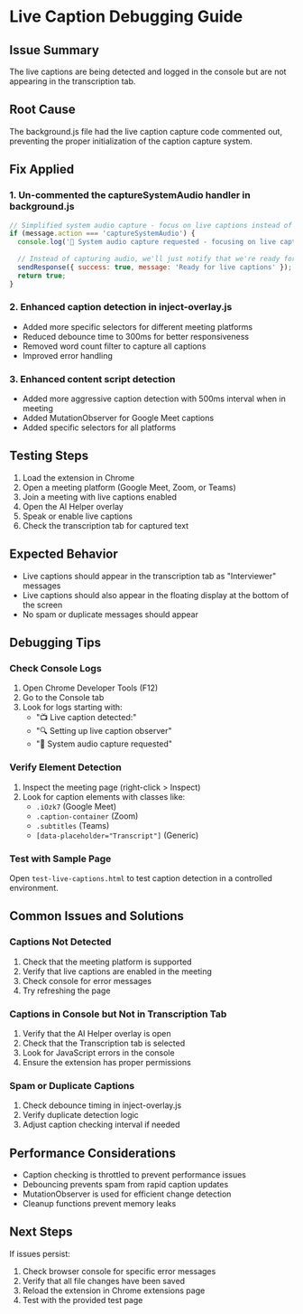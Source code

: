 # Live Caption Debugging Guide

## Issue Summary
The live captions are being detected and logged in the console but are not appearing in the transcription tab.

## Root Cause
The background.js file had the live caption capture code commented out, preventing the proper initialization of the caption capture system.

## Fix Applied

### 1. Un-commented the captureSystemAudio handler in background.js
```javascript
// Simplified system audio capture - focus on live captions instead of audio processing
if (message.action === 'captureSystemAudio') {
  console.log('🎤 System audio capture requested - focusing on live captions instead');
  
  // Instead of capturing audio, we'll just notify that we're ready for live captions
  sendResponse({ success: true, message: 'Ready for live captions' });
  return true;
}
```

### 2. Enhanced caption detection in inject-overlay.js
- Added more specific selectors for different meeting platforms
- Reduced debounce time to 300ms for better responsiveness
- Removed word count filter to capture all captions
- Improved error handling

### 3. Enhanced content script detection
- Added more aggressive caption detection with 500ms interval when in meeting
- Added MutationObserver for Google Meet captions
- Added specific selectors for all platforms

## Testing Steps

1. Load the extension in Chrome
2. Open a meeting platform (Google Meet, Zoom, or Teams)
3. Join a meeting with live captions enabled
4. Open the AI Helper overlay
5. Speak or enable live captions
6. Check the transcription tab for captured text

## Expected Behavior
- Live captions should appear in the transcription tab as "Interviewer" messages
- Live captions should also appear in the floating display at the bottom of the screen
- No spam or duplicate messages should appear

## Debugging Tips

### Check Console Logs
1. Open Chrome Developer Tools (F12)
2. Go to the Console tab
3. Look for logs starting with:
   - "📺 Live caption detected:"
   - "🔍 Setting up live caption observer"
   - "🎤 System audio capture requested"

### Verify Element Detection
1. Inspect the meeting page (right-click > Inspect)
2. Look for caption elements with classes like:
   - `.iOzk7` (Google Meet)
   - `.caption-container` (Zoom)
   - `.subtitles` (Teams)
   - `[data-placeholder="Transcript"]` (Generic)

### Test with Sample Page
Open `test-live-captions.html` to test caption detection in a controlled environment.

## Common Issues and Solutions

### Captions Not Detected
1. Check that the meeting platform is supported
2. Verify that live captions are enabled in the meeting
3. Check console for error messages
4. Try refreshing the page

### Captions in Console but Not in Transcription Tab
1. Verify that the AI Helper overlay is open
2. Check that the Transcription tab is selected
3. Look for JavaScript errors in the console
4. Ensure the extension has proper permissions

### Spam or Duplicate Captions
1. Check debounce timing in inject-overlay.js
2. Verify duplicate detection logic
3. Adjust caption checking interval if needed

## Performance Considerations
- Caption checking is throttled to prevent performance issues
- Debouncing prevents spam from rapid caption updates
- MutationObserver is used for efficient change detection
- Cleanup functions prevent memory leaks

## Next Steps
If issues persist:
1. Check browser console for specific error messages
2. Verify that all file changes have been saved
3. Reload the extension in Chrome extensions page
4. Test with the provided test page